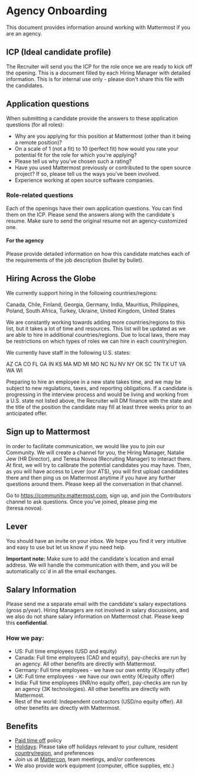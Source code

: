 # Agency Onboarding

This document provides information around working with Mattermost if you are an agency.

## ICP (Ideal candidate profile)

The Recruiter will send you the ICP for the role once we are ready to kick off the opening. This is a document filled by each Hiring Manager with detailed information. This is for internal use only - please don't share this file with the candidates.
 
## Application questions

When submitting a candidate provide the answers to these application questions (for all roles):

- Why are you applying for this position at Mattermost (other than it being a remote position)?
- On a scale of 1 (not a fit) to 10 (perfect fit) how would you rate your potential fit for the role for which you're applying?
- Please tell us why you've chosen such a rating?
- Have you used Mattermost previously or contributed to the open source project? If so, please tell us the ways you've been involved.
- Experience working at open source software companies.

### Role-related questions

Each of the openings have their own application questions. You can find them on the ICP. Please send the answers along with the candidate´s resume. Make sure to send the original resume not an agency-customized one.

#### For the agency

Please provide detailed information on how this candidate matches each of the requirements of the job description (bullet by bullet).
 
## Hiring Across the Globe

We currently support hiring in the following countries/regions:

Canada, Chile, Finland, Georgia, Germany, India, Mauritius, Philippines, Poland, South Africa, Turkey, Ukraine, United Kingdom, United States

We are constantly working towards adding more countries/regions to this list, but it takes a lot of time and resources. This list will be updated as we are able to hire in additional countries/regions. Due to local laws, there may be restrictions on which types of roles we can hire in each country/region.

We currently have staff in the following U.S. states:

AZ CA CO FL GA IN KS MA MD MI MO NC NJ NV NY OK SC TN TX UT VA WA WI

Preparing to hire an employee in a new state takes time, and we may be subject to new regulations, taxes, and reporting obligations. If a candidate is progressing in the interview process and would be living and working from a U.S. state not listed above, the Recruiter will DM finance with the state and the title of the position the candidate may fill at least three weeks prior to an anticipated offer.
 
## Sign up to Mattermost

In order to facilitate communication, we would like you to join our Community. We will create a channel for you, the Hiring Manager, Natalie Jew (HR Director), and Teresa Novoa (Recruiting Manager) to interact there. At first, we will try to calibrate the potential candidates you may have. Then, as you will have access to Lever (our ATS), you will first upload candidates there and then ping us on Mattermost anytime if you have any further questions around them. Please keep all the conversation in that channel.

Go to https://community.mattermost.com, sign up, and join the Contributors channel to ask questions. Once you've joined, please ping me (teresa.novoa).
 
## Lever

You should have an invite on your inbox. We hope you find it very intuitive and easy to use but let us know if you need help.
 
**Important note:** Make sure to add the candidate´s location and email address. We will handle the communication with them, and you will be automatically cc´d in all the email exchanges.
 
## Salary Information

Please send me a separate email with the candidate's salary expectations (gross p/year). Hiring Managers are not involved in salary discussions, and we also do not share salary information on Mattermost chat. Please keep this **confidential**.
 
### How we pay:

- US: Full time employees (USD and equity)
- Canada: Full time employees (CAD and equity), pay-checks are run by an agency. All other benefits are directly with Mattermost.
- Germany: Full time employees - we have our own entity (€/equity offer)
- UK: Full time employees - we have our own entity (€/equity offer)
- India: Full time employees (INR/no equity offer), pay-checks are run by an agency (3K technologies). All other benefits are directly with Mattermost.
- Rest of the world: Independent contractors (USD/no equity offer). All other benefits are directly with Mattermost.

## Benefits

- [Paid time off](https://handbook.mattermost.com/operations/workplace/people/working-at-mattermost/paid-time-off) policy
- [Holidays](https://handbook.mattermost.com/operations/workplace/people/working-at-mattermost/paid-time-off#holidays): Please take off holidays relevant to your culture, resident [country/region](https://handbook.mattermost.com/company/about-mattermost/list-of-terms#country-region), and preferences
- Join us at [Mattercon](https://mattermost.com/blog/mattercon-2020-highlights-the-power-of-a-remote-community/), team meetings, and/or conferences
- We also provide work equipment (computer, office supplies, etc.)
